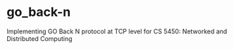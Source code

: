 # go_back-n
Implementing GO Back N protocol at TCP level for CS 5450: Networked and Distributed Computing
